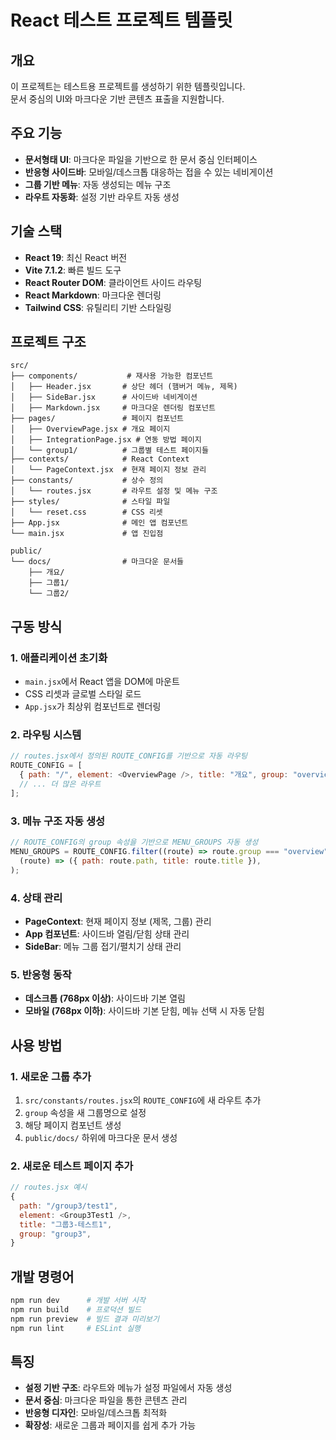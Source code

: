 # React 테스트 프로젝트 템플릿

## 개요

이 프로젝트는 테스트용 프로젝트를 생성하기 위한 템플릿입니다.  
문서 중심의 UI와 마크다운 기반 콘텐츠 표출을 지원합니다.

## 주요 기능

- **문서형태 UI**: 마크다운 파일을 기반으로 한 문서 중심 인터페이스
- **반응형 사이드바**: 모바일/데스크톱 대응하는 접을 수 있는 네비게이션
- **그룹 기반 메뉴**: 자동 생성되는 메뉴 구조
- **라우트 자동화**: 설정 기반 라우트 자동 생성

## 기술 스택

- **React 19**: 최신 React 버전
- **Vite 7.1.2**: 빠른 빌드 도구
- **React Router DOM**: 클라이언트 사이드 라우팅
- **React Markdown**: 마크다운 렌더링
- **Tailwind CSS**: 유틸리티 기반 스타일링

## 프로젝트 구조

```
src/
├── components/           # 재사용 가능한 컴포넌트
│   ├── Header.jsx       # 상단 헤더 (햄버거 메뉴, 제목)
│   ├── SideBar.jsx      # 사이드바 네비게이션
│   ├── Markdown.jsx     # 마크다운 렌더링 컴포넌트
├── pages/               # 페이지 컴포넌트
│   ├── OverviewPage.jsx # 개요 페이지
│   ├── IntegrationPage.jsx # 연동 방법 페이지
│   └── group1/          # 그룹별 테스트 페이지들
├── contexts/            # React Context
│   └── PageContext.jsx  # 현재 페이지 정보 관리
├── constants/           # 상수 정의
│   └── routes.jsx       # 라우트 설정 및 메뉴 구조
├── styles/              # 스타일 파일
│   └── reset.css        # CSS 리셋
├── App.jsx              # 메인 앱 컴포넌트
└── main.jsx             # 앱 진입점

public/
└── docs/                # 마크다운 문서들
    ├── 개요/
    ├── 그룹1/
    └── 그룹2/
```

## 구동 방식

### 1. 애플리케이션 초기화

- `main.jsx`에서 React 앱을 DOM에 마운트
- CSS 리셋과 글로벌 스타일 로드
- `App.jsx`가 최상위 컴포넌트로 렌더링

### 2. 라우팅 시스템

```javascript
// routes.jsx에서 정의된 ROUTE_CONFIG를 기반으로 자동 라우팅
ROUTE_CONFIG = [
  { path: "/", element: <OverviewPage />, title: "개요", group: "overview" },
  // ... 더 많은 라우트
];
```

### 3. 메뉴 구조 자동 생성

```javascript
// ROUTE_CONFIG의 group 속성을 기반으로 MENU_GROUPS 자동 생성
MENU_GROUPS = ROUTE_CONFIG.filter((route) => route.group === "overview").map(
  (route) => ({ path: route.path, title: route.title }),
);
```

### 4. 상태 관리

- **PageContext**: 현재 페이지 정보 (제목, 그룹) 관리
- **App 컴포넌트**: 사이드바 열림/닫힘 상태 관리
- **SideBar**: 메뉴 그룹 접기/펼치기 상태 관리

### 5. 반응형 동작

- **데스크톱 (768px 이상)**: 사이드바 기본 열림
- **모바일 (768px 이하)**: 사이드바 기본 닫힘, 메뉴 선택 시 자동 닫힘

## 사용 방법

### 1. 새로운 그룹 추가

1. `src/constants/routes.jsx`의 `ROUTE_CONFIG`에 새 라우트 추가
2. `group` 속성을 새 그룹명으로 설정
3. 해당 페이지 컴포넌트 생성
4. `public/docs/` 하위에 마크다운 문서 생성

### 2. 새로운 테스트 페이지 추가

```javascript
// routes.jsx 예시
{
  path: "/group3/test1",
  element: <Group3Test1 />,
  title: "그룹3-테스트1",
  group: "group3",
}
```

## 개발 명령어

```bash
npm run dev      # 개발 서버 시작
npm run build    # 프로덕션 빌드
npm run preview  # 빌드 결과 미리보기
npm run lint     # ESLint 실행
```

## 특징

- **설정 기반 구조**: 라우트와 메뉴가 설정 파일에서 자동 생성
- **문서 중심**: 마크다운 파일을 통한 콘텐츠 관리
- **반응형 디자인**: 모바일/데스크톱 최적화
- **확장성**: 새로운 그룹과 페이지를 쉽게 추가 가능
